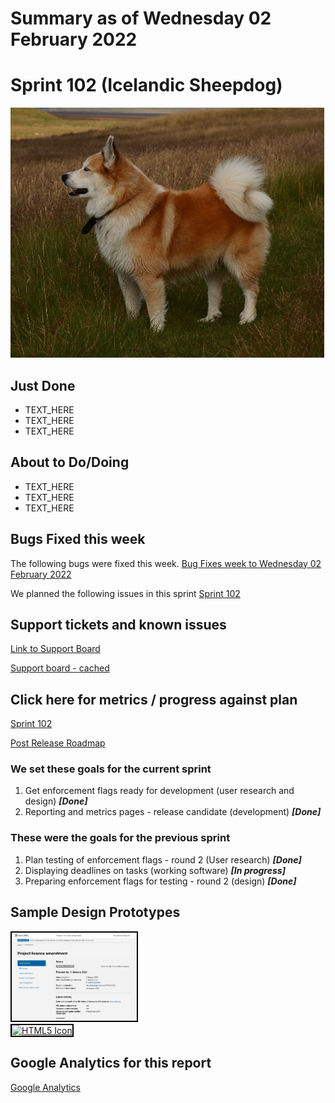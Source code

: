 # Summary as of Wednesday 02 February 2022 

# Sprint 102 (Icelandic Sheepdog)
![icelandic sheepdog](graphs/icelandic_sheepdog.jpg)

## Just Done
* TEXT_HERE
* TEXT_HERE
* TEXT_HERE

## About to Do/Doing
* TEXT_HERE
* TEXT_HERE
* TEXT_HERE

## Bugs Fixed this week
The following bugs were fixed this week.
[Bug Fixes week to Wednesday 02 February 2022](graphs/bugs02022022.png)

We planned the following issues in this sprint 
[Sprint 102](graphs/sprint02022022.png)

## Support tickets and known issues
[Link to Support Board](https://collaboration.homeoffice.gov.uk/jira/secure/RapidBoard.jspa?rapidView=1717&selectedIssue=ASSB-253)

[Support board - cached](graphs/supportBoard02022022.png)

## Click here for metrics / progress against plan
[Sprint 102](graphs/progress02022022.png)

[Post Release Roadmap](graphs/roadmap02022022.png)

### We set these goals for the current sprint
1. Get enforcement flags ready for development (user research and design) ***[Done]***
2. Reporting and metrics pages - release candidate (development) ***[Done]***

### These were the goals for the previous sprint
1. Plan testing of enforcement flags - round 2 (User research) ***[Done]***
2. Displaying deadlines on tasks (working software) ***[In progress]***
3. Preparing enforcement flags for testing - round 2 (design) ***[Done]***

## Sample Design Prototypes
<a href="graphs/proto1_02022022.png"><img src="graphs/proto1_02022022.png" alt="HTML5 Icon" width="200" style="border:2px solid black"></a>
<br>
<a href="graphs/proto2_02022022.png"><img src="graphs/proto2_02022022.png" alt="HTML5 Icon" width="200" style="border:2px solid black"></a>
<br>


## Google Analytics for this report
[Google Analytics](graphs/GA02022022.png)

